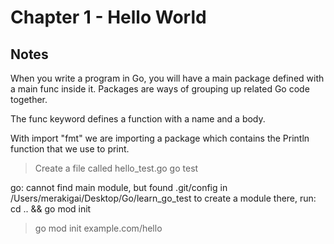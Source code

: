 # Chapter 1 - Hello World

## Notes

When you write a program in Go, you will have a main package defined with a main func inside it. Packages are ways of grouping up related Go code together.

The func keyword defines a function with a name and a body.

With import "fmt" we are importing a package which contains the Println function that we use to print.

> Create a file called hello_test.go 
> go test 

go: cannot find main module, but found .git/config in /Users/merakigai/Desktop/Go/learn_go_test
        to create a module there, run:
        cd .. && go mod init

> go mod init example.com/hello